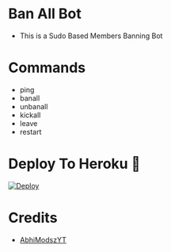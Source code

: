 # Ban All Bot

- This is a Sudo Based Members Banning Bot 
 
# Commands
- ping
- banall
- unbanall
- kickall
- leave 
- restart

# Deploy To Heroku 🚀
[![Deploy](https://www.herokucdn.com/deploy/button.svg)](https://heroku.com/deploy?template=https://github.com/AbhiModszYT/BanAllBot)

# Credits
* [AbhiModszYT](https://github.com/AbhiModszYT)

